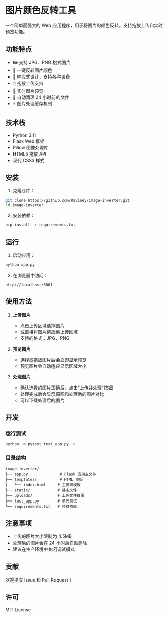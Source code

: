 # 图片颜色反转工具

一个简单而强大的 Web 应用程序，用于将图片的颜色反转。支持拖放上传和实时预览功能。

## 功能特点

- 🖼️ 支持 JPG、PNG 格式图片
- 🎨 一键反转图片颜色
- 📱 响应式设计，支持各种设备
- 🖱️ 拖放上传支持
- 👀 实时图片预览
- 💾 自动清理 24 小时前的文件
- ⚡ 图片处理缓存机制

## 技术栈

- Python 3.11
- Flask Web 框架
- Pillow 图像处理库
- HTML5 拖放 API
- 现代 CSS3 样式

## 安装

1. 克隆仓库：
```bash
git clone https://github.com/Raviney/image-inverter.git
cd image-inverter
```

2. 安装依赖：
```bash
pip install -r requirements.txt
```

## 运行

1. 启动应用：
```bash
python app.py
```

2. 在浏览器中访问：
```
http://localhost:5001
```

## 使用方法

1. **上传图片**
   - 点击上传区域选择图片
   - 或直接将图片拖放到上传区域
   - 支持的格式：JPG、PNG

2. **预览图片**
   - 选择或拖放图片后会立即显示预览
   - 预览图片会自动适应显示区域大小

3. **处理图片**
   - 确认选择的图片正确后，点击"上传并处理"按钮
   - 处理完成后会显示原图和处理后的图片对比
   - 可以下载处理后的图片

## 开发

### 运行测试
```bash
python -m pytest test_app.py -v
```

### 目录结构
```
image-inverter/
├── app.py              # Flask 应用主文件
├── templates/          # HTML 模板
│   └── index.html     # 主页面模板
├── static/            # 静态文件
├── uploads/           # 上传文件目录
├── test_app.py        # 单元测试
└── requirements.txt   # 项目依赖
```

## 注意事项

- 上传的图片大小限制为 4.5MB
- 处理后的图片会在 24 小时后自动删除
- 建议在生产环境中关闭调试模式

## 贡献

欢迎提交 Issue 和 Pull Request！

## 许可

MIT License
